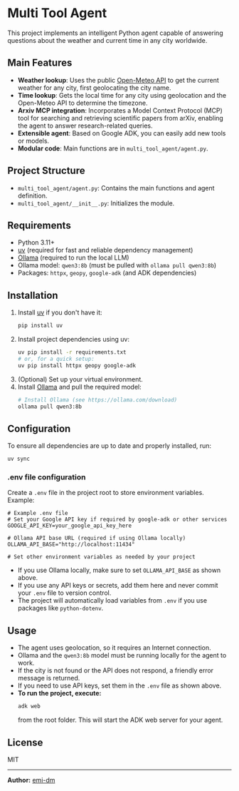# Multi Tool Agent

This project implements an intelligent Python agent capable of answering questions about the weather and current time in any city worldwide.

## Main Features
- **Weather lookup**: Uses the public [Open-Meteo API](https://open-meteo.com/) to get the current weather for any city, first geolocating the city name.
- **Time lookup**: Gets the local time for any city using geolocation and the Open-Meteo API to determine the timezone.
- **Arxiv MCP integration**: Incorporates a Model Context Protocol (MCP) tool for searching and retrieving scientific papers from arXiv, enabling the agent to answer research-related queries.
- **Extensible agent**: Based on Google ADK, you can easily add new tools or models.
- **Modular code**: Main functions are in `multi_tool_agent/agent.py`.

## Project Structure
- `multi_tool_agent/agent.py`: Contains the main functions and agent definition.
- `multi_tool_agent/__init__.py`: Initializes the module.

## Requirements
- Python 3.11+
- [uv](https://github.com/astral-sh/uv) (required for fast and reliable dependency management)
- [Ollama](https://ollama.com/) (required to run the local LLM)
- Ollama model: `qwen3:8b` (must be pulled with `ollama pull qwen3:8b`)
- Packages: `httpx`, `geopy`, `google-adk` (and ADK dependencies)

## Installation
1. Install [uv](https://github.com/astral-sh/uv) if you don't have it:
   ```bash
   pip install uv
   ```
2. Install project dependencies using uv:
   ```bash
   uv pip install -r requirements.txt
   # or, for a quick setup:
   uv pip install httpx geopy google-adk
   ```
3. (Optional) Set up your virtual environment.
4. Install [Ollama](https://ollama.com/) and pull the required model:
   ```bash
   # Install Ollama (see https://ollama.com/download)
   ollama pull qwen3:8b
   ```

## Configuration
To ensure all dependencies are up to date and properly installed, run:
```bash
uv sync
```

### .env file configuration
Create a `.env` file in the project root to store environment variables. Example:
```env
# Example .env file
# Set your Google API key if required by google-adk or other services
GOOGLE_API_KEY=your_google_api_key_here

# Ollama API base URL (required if using Ollama locally)
OLLAMA_API_BASE="http://localhost:11434"

# Set other environment variables as needed by your project
```
- If you use Ollama locally, make sure to set `OLLAMA_API_BASE` as shown above.
- If you use any API keys or secrets, add them here and never commit your `.env` file to version control.
- The project will automatically load variables from `.env` if you use packages like `python-dotenv`.



## Usage
- The agent uses geolocation, so it requires an Internet connection.
- Ollama and the `qwen3:8b` model must be running locally for the agent to work.
- If the city is not found or the API does not respond, a friendly error message is returned.
- If you need to use API keys, set them in the `.env` file as shown above.
- **To run the project, execute:**
  ```bash
  adk web
  ```
  from the root folder. This will start the ADK web server for your agent.

## License
MIT

---
**Author:** [emi-dm](https://emi-dm.github.io/)
